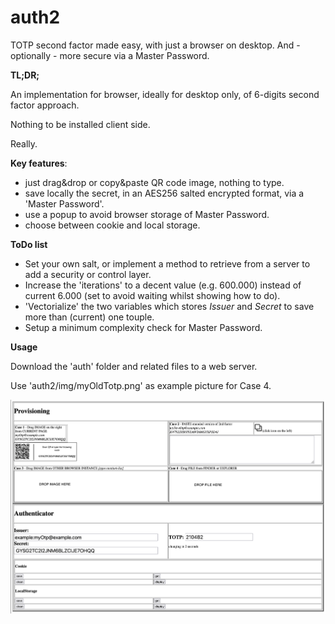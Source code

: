 # auth2

TOTP second factor made easy, with just a browser on desktop. And - optionally - more secure via a Master Password.

**TL;DR;**

An implementation for browser, ideally for desktop only, of 6-digits second factor approach.

Nothing to be installed client side.

Really.


**Key features**:
  * just drag&drop or copy&paste QR code image, nothing to type.
  * save locally the secret, in an AES256 salted encrypted format, via a 'Master Password'.
  * use a popup to avoid browser storage of Master Password.
  * choose between cookie and local storage.


**ToDo list**
 * Set your own salt, or implement a method to retrieve from a server to add a security or control layer.
 * Increase the 'iterations' to a decent value (e.g. 600.000) instead of current 6.000 (set to avoid waiting whilst showing how to do).
 * 'Vectorialize' the two variables which stores _Issuer_ and _Secret_ to save more than (current) one touple.
 * Setup a minimum complexity check for Master Password.


**Usage**

Download the 'auth' folder and related files to a web server.

Use 'auth2/img/myOldTotp.png' as example picture for Case 4.

![alt text](https://github.com/giovannicandotti/auth2/blob/main/demo.png?raw=true)


